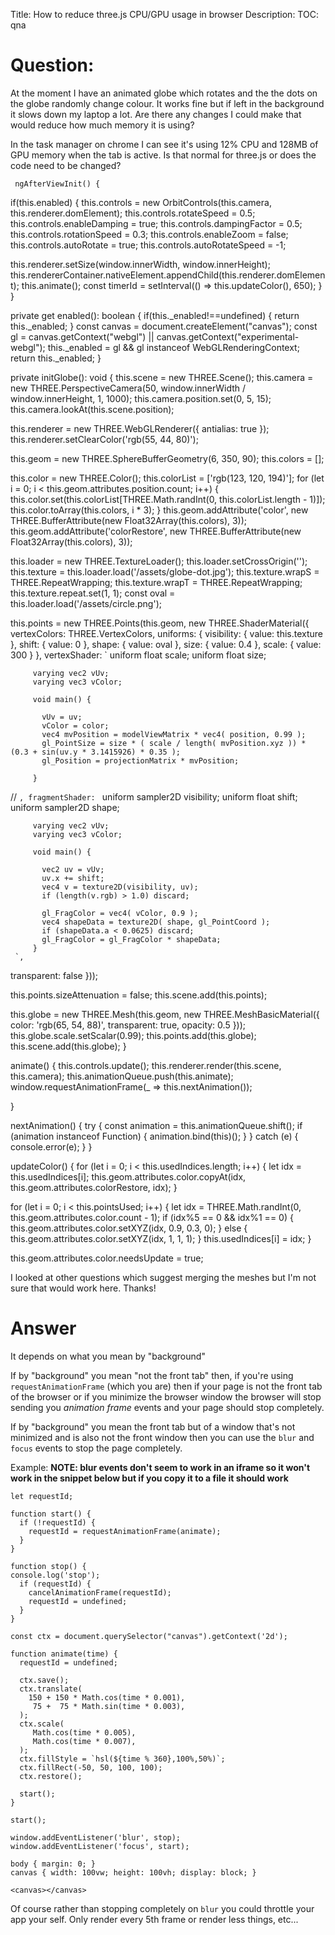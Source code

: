 Title: How to reduce three.js CPU/GPU usage in browser
Description:
TOC: qna

# Question:

At the moment I have an animated globe which rotates and the the dots on the globe randomly change colour. It works fine but if left in the background it slows down my laptop a lot. Are there any changes I could make that would reduce how much memory it is using? 

In the task manager on chrome I can see it's using 12% CPU and 128MB of GPU memory when the tab is active. Is that normal for three.js or does the code need to be changed? 

     ngAfterViewInit() {
  if(this.enabled) {
   this.controls = new OrbitControls(this.camera, this.renderer.domElement);
   this.controls.rotateSpeed = 0.5;
   this.controls.enableDamping = true;
   this.controls.dampingFactor = 0.5;
   this.controls.rotationSpeed = 0.3;
   this.controls.enableZoom = false;
   this.controls.autoRotate = true;
   this.controls.autoRotateSpeed = -1;
 
   this.renderer.setSize(window.innerWidth, window.innerHeight);
   this.rendererContainer.nativeElement.appendChild(this.renderer.domElement);
   this.animate();
   const timerId = setInterval(() => this.updateColor(), 650);
  }
 }

 private get enabled(): boolean {
  if(this._enabled!==undefined) {
   return this._enabled;
  }
  const canvas = document.createElement("canvas");
  const gl = canvas.getContext("webgl") || canvas.getContext("experimental-webgl");
  this._enabled = gl && gl instanceof WebGLRenderingContext;
  return this._enabled;
 }

 private initGlobe(): void {
  this.scene = new THREE.Scene();
  this.camera = new THREE.PerspectiveCamera(50, window.innerWidth / window.innerHeight, 1, 1000);
  this.camera.position.set(0, 5, 15);
  this.camera.lookAt(this.scene.position);

  this.renderer = new THREE.WebGLRenderer({
   antialias: true
  });
  this.renderer.setClearColor('rgb(55, 44, 80)');

  this.geom = new THREE.SphereBufferGeometry(6, 350, 90);
  this.colors = [];

  this.color = new THREE.Color();
  this.colorList = ['rgb(123, 120, 194)'];
  for (let i = 0; i < this.geom.attributes.position.count; i++) {
   this.color.set(this.colorList[THREE.Math.randInt(0, this.colorList.length - 1)]);
   this.color.toArray(this.colors, i * 3);
  }
  this.geom.addAttribute('color', new THREE.BufferAttribute(new Float32Array(this.colors), 3));
  this.geom.addAttribute('colorRestore', new THREE.BufferAttribute(new Float32Array(this.colors), 3));

  this.loader = new THREE.TextureLoader();
  this.loader.setCrossOrigin('');
  this.texture = this.loader.load('/assets/globe-dot.jpg');
  this.texture.wrapS = THREE.RepeatWrapping;
  this.texture.wrapT = THREE.RepeatWrapping;
  this.texture.repeat.set(1, 1);
  const oval = this.loader.load('/assets/circle.png');

  this.points = new THREE.Points(this.geom, new THREE.ShaderMaterial({
   vertexColors: THREE.VertexColors,
   uniforms: {
    visibility: {
     value: this.texture
    },
    shift: {
     value: 0
    },
    shape: {
     value: oval
    },
    size: {
     value: 0.4
    },
    scale: {
     value: 300
    }
   },
   vertexShader: `
         uniform float scale;
         uniform float size;

         varying vec2 vUv;
         varying vec3 vColor;

         void main() {

           vUv = uv;
           vColor = color;
           vec4 mvPosition = modelViewMatrix * vec4( position, 0.99 );
           gl_PointSize = size * ( scale / length( mvPosition.xyz )) * (0.3 + sin(uv.y * 3.1415926) * 0.35 );
           gl_Position = projectionMatrix * mvPosition;

         }
   //   `,
   fragmentShader: `
         uniform sampler2D visibility;
         uniform float shift;
         uniform sampler2D shape;

         varying vec2 vUv;
         varying vec3 vColor;

         void main() {

           vec2 uv = vUv;
           uv.x += shift;
           vec4 v = texture2D(visibility, uv);
           if (length(v.rgb) > 1.0) discard;

           gl_FragColor = vec4( vColor, 0.9 );
           vec4 shapeData = texture2D( shape, gl_PointCoord );
           if (shapeData.a < 0.0625) discard;
           gl_FragColor = gl_FragColor * shapeData;
         }
     `,
   transparent: false
  }));

  this.points.sizeAttenuation = false;
  this.scene.add(this.points);

  this.globe = new THREE.Mesh(this.geom, new THREE.MeshBasicMaterial({
   color: 'rgb(65, 54, 88)', transparent: true, opacity: 0.5
  }));
  this.globe.scale.setScalar(0.99);
  this.points.add(this.globe);
  this.scene.add(this.globe);
 }

 animate() {
  this.controls.update();
  this.renderer.render(this.scene, this.camera);
  this.animationQueue.push(this.animate);
  window.requestAnimationFrame(_ => this.nextAnimation());

 }

 nextAnimation() {
  try {
   const animation = this.animationQueue.shift();
   if (animation instanceof Function) {
    animation.bind(this)();
   }
  } catch (e) {
   console.error(e);
  }
 }

 updateColor() {
  for (let i = 0; i < this.usedIndices.length; i++) {
   let idx = this.usedIndices[i];
   this.geom.attributes.color.copyAt(idx, this.geom.attributes.colorRestore, idx);
  }

  for (let i = 0; i < this.pointsUsed; i++) {
   let idx = THREE.Math.randInt(0, this.geom.attributes.color.count - 1);
    if (idx%5 == 0 && idx%1 == 0)  {
     this.geom.attributes.color.setXYZ(idx, 0.9, 0.3, 0);
    }
    else {
     this.geom.attributes.color.setXYZ(idx, 1, 1, 1);
    }
   this.usedIndices[i] = idx;
  }

  this.geom.attributes.color.needsUpdate = true;

I looked at other questions which suggest merging the meshes but I'm not sure that would work here. Thanks!

# Answer

It depends on what you mean by "background"

If by "background" you mean "not the front tab" then, if you're using `requestAnimationFrame` (which you are) then if your page is not the front tab of the browser or if you minimize the browser window the browser will stop sending you *animation frame* events and your page should stop completely.

If by "background" you mean the front tab but of a window that's not minimized and is also not the front window then you can use the `blur` and `focus` events to stop the page completely.

Example: **NOTE: blur events don't seem to work in an iframe so it won't work in the snippet below but if you copy it to a file it should work**

<!-- begin snippet: js hide: false console: true babel: false -->

<!-- language: lang-js -->

    let requestId;

    function start() {
      if (!requestId) {
        requestId = requestAnimationFrame(animate);
      }
    }

    function stop() {
    console.log('stop');
      if (requestId) {
        cancelAnimationFrame(requestId);
        requestId = undefined;
      }
    }

    const ctx = document.querySelector("canvas").getContext('2d');

    function animate(time) { 
      requestId = undefined;
      
      ctx.save();
      ctx.translate(
        150 + 150 * Math.cos(time * 0.001), 
         75 +  75 * Math.sin(time * 0.003),
      );
      ctx.scale(
         Math.cos(time * 0.005), 
         Math.cos(time * 0.007),
      );
      ctx.fillStyle = `hsl(${time % 360},100%,50%)`;
      ctx.fillRect(-50, 50, 100, 100);
      ctx.restore();
      
      start();
    }

    start();

    window.addEventListener('blur', stop);
    window.addEventListener('focus', start);

<!-- language: lang-css -->

    body { margin: 0; }
    canvas { width: 100vw; height: 100vh; display: block; }

<!-- language: lang-html -->

    <canvas></canvas>

<!-- end snippet -->

Of course rather than stopping completely on `blur` you could throttle your app your self. Only render every 5th frame or render less things, etc...
